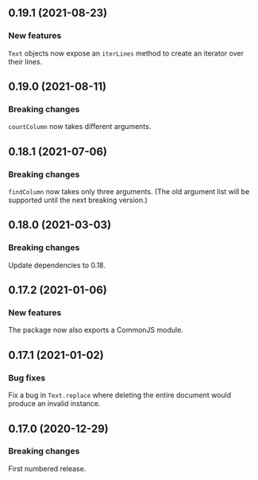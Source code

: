 ## 0.19.1 (2021-08-23)

### New features

`Text` objects now expose an `iterLines` method to create an iterator over their lines.

## 0.19.0 (2021-08-11)

### Breaking changes

`countColumn` now takes different arguments.

## 0.18.1 (2021-07-06)

### Breaking changes

`findColumn` now takes only three arguments. (The old argument list will be supported until the next breaking version.)

## 0.18.0 (2021-03-03)

### Breaking changes

Update dependencies to 0.18.

## 0.17.2 (2021-01-06)

### New features

The package now also exports a CommonJS module.

## 0.17.1 (2021-01-02)

### Bug fixes

Fix a bug in `Text.replace` where deleting the entire document would produce an invalid instance.

## 0.17.0 (2020-12-29)

### Breaking changes

First numbered release.

